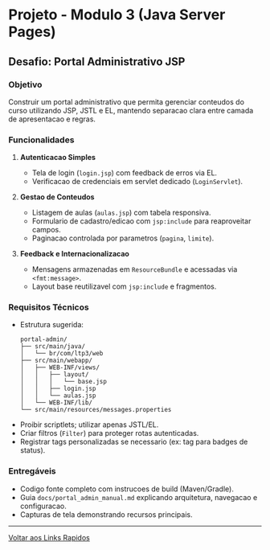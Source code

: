 # Projeto - Modulo 3 (Java Server Pages)

## Desafio: Portal Administrativo JSP

### Objetivo
Construir um portal administrativo que permita gerenciar conteudos do curso utilizando JSP, JSTL e EL, mantendo separacao clara entre camada de apresentacao e regras.

### Funcionalidades
1. **Autenticacao Simples**
   - Tela de login (`login.jsp`) com feedback de erros via EL.
   - Verificacao de credenciais em servlet dedicado (`LoginServlet`).

2. **Gestao de Conteudos**
   - Listagem de aulas (`aulas.jsp`) com tabela responsiva.
   - Formulario de cadastro/edicao com `jsp:include` para reaproveitar campos.
   - Paginacao controlada por parametros (`pagina`, `limite`).

3. **Feedback e Internacionalizacao**
   - Mensagens armazenadas em `ResourceBundle` e acessadas via `<fmt:message>`.
   - Layout base reutilizavel com `jsp:include` e fragmentos.

### Requisitos Técnicos
- Estrutura sugerida:
  ```
  portal-admin/
  ├── src/main/java/
  │   └── br/com/ltp3/web
  ├── src/main/webapp/
  │   ├── WEB-INF/views/
  │   │   ├── layout/
  │   │   │   └── base.jsp
  │   │   ├── login.jsp
  │   │   └── aulas.jsp
  │   └── WEB-INF/lib/
  └── src/main/resources/messages.properties
  ```
- Proibir scriptlets; utilizar apenas JSTL/EL.
- Criar filtros (`Filter`) para proteger rotas autenticadas.
- Registrar tags personalizadas se necessario (ex: tag para badges de status).

### Entregáveis
- Codigo fonte completo com instrucoes de build (Maven/Gradle).
- Guia `docs/portal_admin_manual.md` explicando arquitetura, navegacao e configuracao.
- Capturas de tela demonstrando recursos principais.

---

[Voltar aos Links Rapidos](../README.md#links-rapidos)
